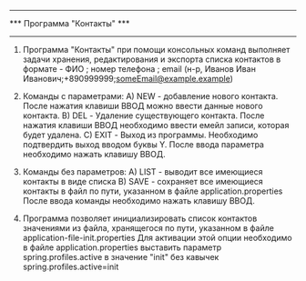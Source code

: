 ______________________________

 *** Программа "Контакты" ***
______________________________

1. Программа "Контакты" при помощи консольных команд выполняет задачи 
хранения, редактирования и экспорта списка контактов 
в формате - ФИО ; номер телефона ; email
(н-р, Иванов Иван Иванович;+890999999;someEmail@example.example)

2. Команды c параметрами:
А) NEW - добавление нового контакта. После нажатия клавиши ВВОД 
можно ввести данные нового контакта.
B) DEL - Удаление существующего контакта. 
После нажатия клавиши ВВОД необходимо ввести емейл записи, 
которая будет удалена.
C) EXIT - Выход из программы. 
Необходимо подтвердить выход вводом буквы Y.
После ввода параметра необходимо нажать клавишу ВВОД.

3. Команды без параметров:
А) LIST - выводит все имеющиеся контакты в виде списка
B) SAVE - сохраняет все имеющиеся контакты в файл по пути, 
указанном в файле application.properties
После ввода команды необходимо нажать клавишу ВВОД.

4. Программа позволяет инициализировать список контактов 
значениями из файла, хранящегося по пути, указанном в файле 
application-file-init.properties
Для активации этой опции необходимо в файле 
application.properties выставить параметр spring.profiles.active
в значение "init" без кавычек
spring.profiles.active=init

